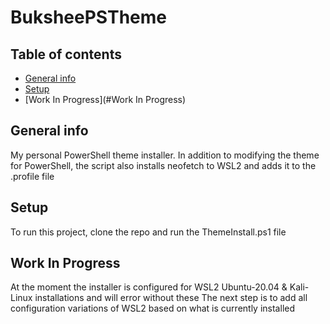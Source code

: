 # BuksheePSTheme

## Table of contents
* [General info](#general-info)
* [Setup](#setup)
* [Work In Progress](#Work In Progress)

## General info
My personal PowerShell theme installer.
In addition to modifying the theme for PowerShell, the script also installs neofetch to WSL2 and adds it to the .profile file


## Setup
To run this project, clone the repo and run the ThemeInstall.ps1 file


## Work In Progress
At the moment the installer is configured for WSL2 Ubuntu-20.04 & Kali-Linux installations and will error without these
The next step is to add all configuration variations of WSL2 based on what is currently installed